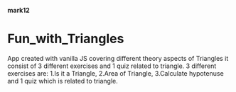 **mark12**

# Fun_with_Triangles
App created with vanilla JS covering different theory aspects of Triangles
it consist of 3 different exercises and 1 quiz related to triangle.
3 different exercises are: 1.Is it a Triangle, 2.Area of Triangle, 3.Calculate hypotenuse and
1 quiz which is related to triangle.
